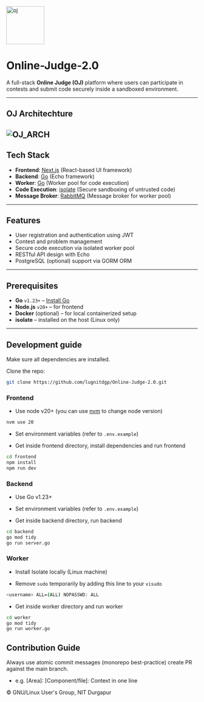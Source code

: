 <img width="100" height="100" alt="oj" src="https://github.com/user-attachments/assets/a8469879-1fbc-4484-a0a1-aca1b98e1126" />

# Online-Judge-2.0

A full-stack **Online Judge (OJ)** platform where users can participate in contests and submit code securely inside a sandboxed environment.

---
## OJ Architechture 

![OJ_ARCH](https://github.com/user-attachments/assets/5e1e7bdf-fcaf-49ac-970a-923218b058b5)
---

## Tech Stack

- **Frontend**: [Next.js](https://nextjs.org/) (React-based UI framework)
- **Backend**: [Go](https://golang.org/) (Echo framework)
- **Worker**: [Go](https://golang.org/) (Worker pool for code execution)
- **Code Execution**: [isolate](https://github.com/ioi/isolate) (Secure sandboxing of untrusted code)
- **Message Broker**: [RabbitMQ](https://www.rabbitmq.com/) (Message broker for worker pool)

---

## Features

- User registration and authentication using JWT
- Contest and problem management
- Secure code execution via isolated worker pool
- RESTful API design with Echo
- PostgreSQL (optional) support via GORM ORM

---

## Prerequisites

- **Go** `v1.23+` – [Install Go](https://go.dev/dl/)
- **Node.js** `v20+` – for frontend
- **Docker** (optional) – for local containerized setup
- **isolate** – installed on the host (Linux only)

---

## Development guide

Make sure all dependencies are installed.

Clone the repo:

```bash
git clone https://github.com/lugnitdgp/Online-Judge-2.0.git
```

### Frontend

- Use node v20+ (you can use [nvm](https://github.com/nvm-sh/nvm) to change node version)

```bash
nvm use 20
```

- Set environment variables (refer to `.env.example`)

- Get inside frontend directory, install dependencies and run frontend

```bash
cd frontend
npm install
npm run dev
```

### Backend

- Use Go v1.23+

- Set environment variables (refer to `.env.example`)

- Get inside backend directory, run backend

```bash
cd backend
go mod tidy
go run server.go
```

### Worker

- Install Isolate locally (Linux machine)

- Remove `sudo` temporarily by adding this line to your `visudo`

```bash
<username> ALL=(ALL) NOPASSWD: ALL
```

- Get inside worker directory and run worker

```bash
cd worker
go mod tidy
go run worker.go
```

## Contribution Guide

Always use atomic commit messages (monorepo best-practice) create PR against the main branch.

- e.g. [Area]: [Component/file]: Context in one line

&copy; GNU/Linux User's Group, NIT Durgapur
